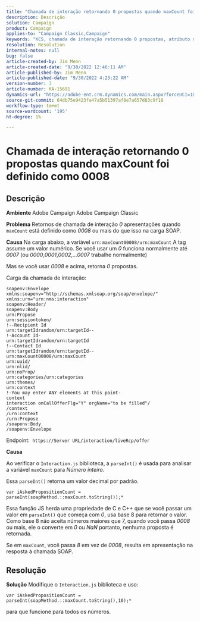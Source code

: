```yaml
---
title: "Chamada de interação retornando 0 propostas quando maxCount foi definido como 0008"
description: Descrição
solution: Campaign
product: Campaign
applies-to: "Campaign Classic,Campaign"
keywords: "KCS, chamada de interação retornando 0 propostas, atributo maxCount, 008, carga SOAP, Adobe Campaign, Adobe Campaign Classic"
resolution: Resolution
internal-notes: null
bug: false
article-created-by: Jim Menn
article-created-date: "9/30/2022 12:46:11 AM"
article-published-by: Jim Menn
article-published-date: "9/30/2022 4:23:22 AM"
version-number: 3
article-number: KA-15691
dynamics-url: "https://adobe-ent.crm.dynamics.com/main.aspx?forceUCI=1&pagetype=entityrecord&etn=knowledgearticle&id=178a6d43-5940-ed11-9db1-0022480866ad"
source-git-commit: 64db75e9423fa47a5b51397af8e7a657d83c9f18
workflow-type: tm+mt
source-wordcount: '195'
ht-degree: 1%

---
```


# Chamada de interação retornando 0 propostas quando maxCount foi definido como 0008

## Descrição


<b>Ambiente</b>
Adobe Campaign Adobe Campaign Classic

<b>Problema</b>
Retornos de chamada de interação *0* apresentações quando `maxCount` está definido como *0008* ou mais do que isso na carga SOAP.

<b>Causa</b>
Na carga abaixo, a variável `urn:maxCount00008/urn:maxCount` A tag assume um valor numérico.
Se você usar um *0* funciona normalmente até *0007* (ou *0000*,*0001*,*0002*,...*0007* trabalhe normalmente)

Mas se você usar *0008* e acima, retorna *0* propostas.

Carga da chamada de interação:


```
soapenv:Envelope xmlns:soapenv="http://schemas.xmlsoap.org/soap/envelope/" xmlns:urn="urn:nms:interaction"
soapenv:Header/
soapenv:Body
urn:Propose
urn:sessiontoken/
!--Recipient Id
urn:targetIdrandom/urn:targetId--
!-Account Id-
urn:targetIdrandom/urn:targetId
!--Contact Id
urn:targetIdrandom/urn:targetId--
urn:maxCount00008/urn:maxCount
urn:uuid/
urn:nlid/
urn:noProp/
urn:categories/urn:categories
urn:themes/
urn:context
!-You may enter ANY elements at this point-
context
interaction onCallOfferFlg="Y" orgName="to be filled"/
/context
/urn:context
/urn:Propose
/soapenv:Body
/soapenv:Envelope
```




Endpoint: 
`https://Server URL/interaction/liveRcp/offer`

<b>Causa</b>

Ao verificar o `Interaction.js` biblioteca, a `parseInt()` é usada para analisar a variável `maxCount` para *Número inteiro*.

Essa `parseInt()` retorna um valor decimal por padrão.


```
var iAskedPropositionCount = parseInt(soapMethod.::maxCount.toString());*
```


Essa função JS herda uma propriedade de C e C++ que se você passar um valor em `parseInt()` que começa com *0*, usa base 8 para retornar o valor.
Como base 8 não aceita números maiores que 7, quando você passa *0008* ou mais, ele o converte em *0* ou *NaN* portanto, nenhuma proposta é retornada.

Se em `maxCount`, você passa *8* em vez de *0008*, resulta em apresentação na resposta à chamada SOAP.


## Resolução


<b>Solução</b>
Modifique o `Interaction.js` biblioteca e uso:




```
var iAskedPropositionCount = parseInt(soapMethod.::maxCount.toString(),10);*
```




para que funcione para todos os números.
